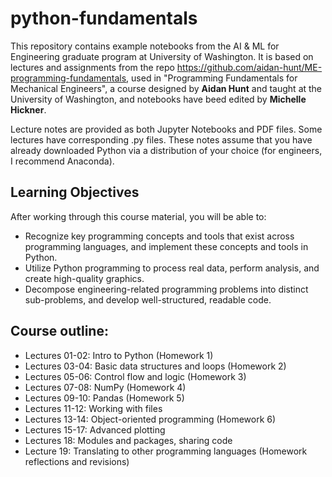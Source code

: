 # python-fundamentals
This repository contains example notebooks from the AI & ML for Engineering graduate program at University of Washington. It is based on lectures and assignments from the repo https://github.com/aidan-hunt/ME-programming-fundamentals, used in "Programming Fundamentals for Mechanical Engineers", a course designed by **Aidan Hunt** and taught at the University of Washington, and notebooks have beed edited by **Michelle Hickner**. 

Lecture notes are provided as both Jupyter Notebooks and PDF files. Some lectures have corresponding .py files. These notes assume that you have already downloaded Python via a distribution of your choice (for engineers, I recommend Anaconda).

## Learning Objectives
After working through this course material, you will be able to:
- Recognize key programming concepts and tools that exist across programming languages, and implement these concepts and tools in Python.
- Utilize Python programming to process real data, perform analysis, and create high-quality graphics.
- Decompose engineering-related programming problems into distinct sub-problems, and develop well-structured, readable code.

## Course outline:
- Lectures 01-02: Intro to Python (Homework 1)
- Lectures 03-04: Basic data structures and loops (Homework 2)
- Lectures 05-06: Control flow and logic (Homework 3)
- Lectures 07-08: NumPy (Homework 4)
- Lectures 09-10: Pandas (Homework 5)
- Lectures 11-12: Working with files
- Lectures 13-14: Object-oriented programming (Homework 6)
- Lectures 15-17: Advanced plotting
- Lectures 18: Modules and packages, sharing code
- Lecture 19: Translating to other programming languages (Homework reflections and revisions)

